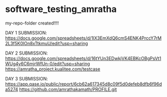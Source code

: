 # software_testing_amratha
my-repo-folder created!!!!

DAY 1 SUBMISSION: https://docs.google.com/spreadsheets/d/1IX3EmXdQ6cmS4ENK4PrccY7rM2L3f5K0lOn8xTtkmuU/edit?usp=sharing

DAY 2 SUBMISSION: https://docs.google.com/spreadsheets/d/16tYUn3EDwkjVK4EBKcOBgPsVt1WUg4y6C6mjrWfUn-0/edit?usp=sharing
                  https://amratha_project.kualitee.com/testcase

DAY 3 SUBMISSION: https://app.qase.io/public/report/6cb62a617345d8c09f5d0defeb8dfb6f96da5274
                  https://github.com/amrathakamath/PROFILE.git
